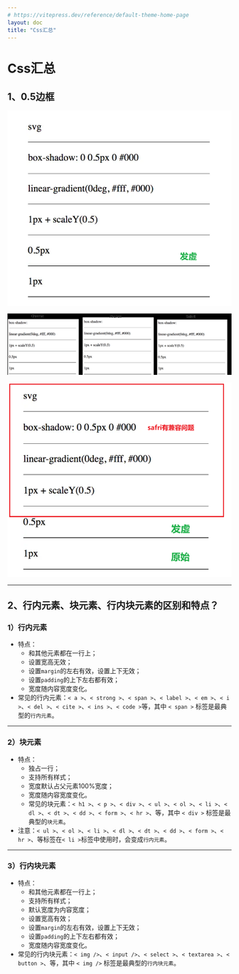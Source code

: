 ```yaml
---
# https://vitepress.dev/reference/default-theme-home-page
layout: doc
title: "Css汇总"
---
```


# Css汇总

## 1、0.5边框

![0.5边框](assets/Css汇总/image-1.png)

![0.5边框](assets/Css汇总/image.png)

![0.5边框](assets/Css汇总/image-2.png)

---

## 2、行内元素、块元素、行内块元素的区别和特点？

### 1）行内元素

- 特点：
  - 和其他元素都在一行上；
  - 设置宽高无效；
  - 设置`margin`的左右有效，设置上下无效；
  - 设置`padding`的上下左右都有效；
  - 宽度随内容宽度变化。
- 常见的行内元素：`< a >`、`< strong >`、`< span >`、`< label >`、`< em >`、`< i >`、`< del >`、`< cite >`、`< ins >`、`< code >`等，其中 `< span >` 标签是最典型的`行内元素`。

---

### 2）块元素

- 特点：
  - 独占一行；
  - 支持所有样式；
  - 宽度默认占父元素100%宽度；
  - 宽度随内容宽度变化。
  - 常见的块元素：`< h1 >`、`< p >`、`< div >`、`< ul >`、`< ol >`、`< li >`、`< dl >`、`< dt >`、`< dd >`、`< form >`、`< hr >`、等，其中 `< div >` 标签是最典型的`块元素`。
- 注意：`< ul >`、`< ol >`、`< li >`、`< dl >`、`< dt >`、`< dd >`、`< form >`、`< hr >`、等标签在`< li >`标签中使用时，会变成`行内元素`。

---

### 3）行内块元素

- 特点：
  - 和其他元素都在一行上；
  - 支持所有样式；
  - 默认宽度为内容宽度；
  - 设置宽高有效；
  - 设置`margin`的左右有效，设置上下无效；
  - 设置`padding`的上下左右都有效；
  - 宽度随内容宽度变化。
- 常见的行内块元素：`< img />`、`< input />`、`< select >`、`< textarea >`、`< button >`、等，其中 `< img />` 标签是最典型的`行内块元素`。
